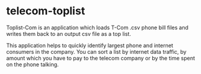 # telecom-toplist
Toplist-Com is an application which loads T-Com .csv phone bill files 
and writes them back to an output csv file as a top list. 

This application helps to quickly identify largest phone 
and internet consumers in the company. You can sort a list 
by internet data traffic, by amount which you have to pay 
to the telecom company or by the time spent on the phone talking.
